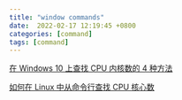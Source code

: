 ```yaml
---
title: "window commands"
date:  2022-02-17 12:19:45 +0800
categories: [command]
tags: [command]
---
```



[在 Windows 10 上查找 CPU 内核数的 4 种方法](https://www.top-password.com/blog/find-number-of-cores-in-your-cpu-on-windows-10/)

[如何在 Linux 中从命令行查找 CPU 核心数](https://ostechnix.com/find-number-cpu-cores-commandline-linux/#:~:text=To%20find%20out%20the%20CPU%20cores%2C%20run%20top,CPU%20core%20details%20from%20%22%20%2Fproc%2Fcpuinfo%20%22%20file.)

